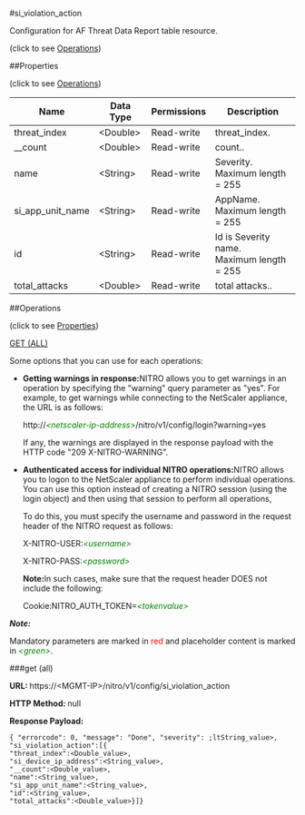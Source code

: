 #si_violation_action



Configuration for AF Threat Data Report table resource.

<span>(click to see [Operations](#operations))</span>



##Properties 

<span>(click to see [Operations](#operations))</span>





<table><thead><tr><th>Name</th><th>Data Type</th><th>Permissions</th><th>Description</th></tr></thead><tbody><tr><td>threat_index</td><td>&lt;Double></td><td>Read-write</td><td>threat_index.</td></tr><tr><td>__count</td><td>&lt;Double></td><td>Read-write</td><td>count..</td></tr><tr><td>name</td><td>&lt;String></td><td>Read-write</td><td>Severity.<br>Maximum length = 255</td></tr><tr><td>si_app_unit_name</td><td>&lt;String></td><td>Read-write</td><td>AppName.<br>Maximum length = 255</td></tr><tr><td>id</td><td>&lt;String></td><td>Read-write</td><td>Id is Severity name.<br>Maximum length = 255</td></tr><tr><td>total_attacks</td><td>&lt;Double></td><td>Read-write</td><td>total attacks..</td></tr></tbody></table>

##Operations 

<span>(click to see [Properties](#properties))</span>





[GET (ALL)](#get-all)





Some options that you can use for each operations:

<ul><li><p><b>Getting warnings in response:</b>NITRO allows you to get warnings in an operation by specifying the "warning" query parameter as "yes". For example, to get warnings while connecting to the NetScaler appliance, the URL is as follows:</p><p>http://<span style="color:green;font-style:italic;">&lt;netscaler-ip-address&gt;</span>/nitro/v1/config/login?warning=yes</p><p>If any, the warnings are displayed in the response payload with the HTTP code "209 X-NITRO-WARNING".</p></li><li><p><b>Authenticated access for individual NITRO operations:</b>NITRO allows you to logon to the NetScaler appliance to perform individual operations. You can use this option instead of creating a NITRO session (using the login object) and then using that session to perform all operations,</p><p>To do this, you must specify the username and password in the request header of the NITRO request as follows:</p><p>X-NITRO-USER:<span style="color:green;font-style:italic;">&lt;username&gt;</span></p><p>X-NITRO-PASS:<span style="color:green;font-style:italic;">&lt;password&gt;</span></p><p><b>Note:</b>In such cases, make sure that the request header DOES not include the following:</p><p>Cookie:NITRO_AUTH_TOKEN=<span style="color:green;font-style:italic;">&lt;tokenvalue&gt;</span></p></li></ul>







***Note:*** 

Mandatory parameters are marked in <span style="color:#FF0000;">red</span> and placeholder content is marked in <span style="color:green;font-style:italic">&lt;green&gt;</span>.



###get (all)







<b>URL: </b>https://&lt;MGMT-IP&gt;/nitro/v1/config/si_violation_action

<b>HTTP Method: </b>null

<b>Response Payload: </b>
```
{ "errorcode": 0, "message": "Done", "severity": ;ltString_value>, "si_violation_action":[{
"threat_index":<Double_value>,
"si_device_ip_address":<String_value>,
"__count":<Double_value>,
"name":<String_value>,
"si_app_unit_name":<String_value>,
"id":<String_value>,
"total_attacks":<Double_value>}]}
```








